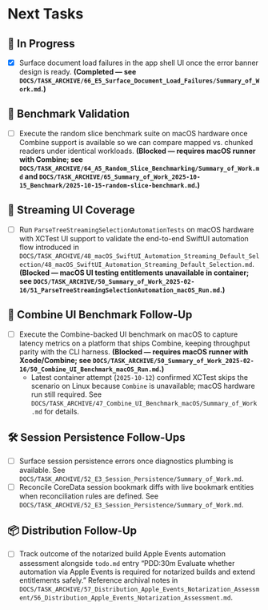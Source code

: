 # Next Tasks

## 🚧 In Progress

- [x] Surface document load failures in the app shell UI once the error banner design is ready. **(Completed — see `DOCS/TASK_ARCHIVE/66_E5_Surface_Document_Load_Failures/Summary_of_Work.md`.)**

## 🔭 Benchmark Validation

- [ ] Execute the random slice benchmark suite on macOS hardware once Combine support is available so we can compare mapped vs. chunked readers under identical workloads. **(Blocked — requires macOS runner with Combine; see `DOCS/TASK_ARCHIVE/64_A5_Random_Slice_Benchmarking/Summary_of_Work.md` and `DOCS/TASK_ARCHIVE/65_Summary_of_Work_2025-10-15_Benchmark/2025-10-15-random-slice-benchmark.md`.)**

## 🧪 Streaming UI Coverage

- [ ] Run `ParseTreeStreamingSelectionAutomationTests` on macOS hardware with XCTest UI support to validate the end-to-end SwiftUI automation flow introduced in `DOCS/TASK_ARCHIVE/48_macOS_SwiftUI_Automation_Streaming_Default_Selection/48_macOS_SwiftUI_Automation_Streaming_Default_Selection.md`. **(Blocked — macOS UI testing entitlements unavailable in container; see `DOCS/TASK_ARCHIVE/50_Summary_of_Work_2025-02-16/51_ParseTreeStreamingSelectionAutomation_macOS_Run.md`.)**

## 🔬 Combine UI Benchmark Follow-Up

- [ ] Execute the Combine-backed UI benchmark on macOS to capture latency metrics on a platform that ships Combine, keeping throughput parity with the CLI harness. **(Blocked — requires macOS runner with Xcode/Combine; see `DOCS/TASK_ARCHIVE/50_Summary_of_Work_2025-02-16/50_Combine_UI_Benchmark_macOS_Run.md`.)**
  - Latest container attempt (`2025-10-12`) confirmed XCTest skips the scenario on Linux because `Combine` is unavailable; macOS hardware run still required. See `DOCS/TASK_ARCHIVE/47_Combine_UI_Benchmark_macOS/Summary_of_Work.md` for details.

## 🛠️ Session Persistence Follow-Ups

- [ ] Surface session persistence errors once diagnostics plumbing is available. See `DOCS/TASK_ARCHIVE/52_E3_Session_Persistence/Summary_of_Work.md`.
- [ ] Reconcile CoreData session bookmark diffs with live bookmark entities when reconciliation rules are defined. See `DOCS/TASK_ARCHIVE/52_E3_Session_Persistence/Summary_of_Work.md`.

## 📦 Distribution Follow-Up

- [ ] Track outcome of the notarized build Apple Events automation assessment alongside `todo.md` entry “PDD:30m Evaluate whether automation via Apple Events is required for notarized builds and extend entitlements safely.” Reference archival notes in `DOCS/TASK_ARCHIVE/57_Distribution_Apple_Events_Notarization_Assessment/56_Distribution_Apple_Events_Notarization_Assessment.md`.
